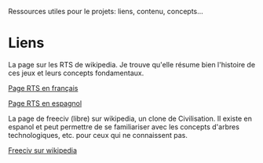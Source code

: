 Ressources utiles pour le projets: liens, contenu, concepts...

# Liens #

La page sur les RTS de wikipedia. Je trouve qu'elle résume bien l'histoire de ces jeux et leurs concepts fondamentaux.

[Page RTS en français](http://fr.wikipedia.org/wiki/Jeu_de_strat%C3%A9gie_en_temps_r%C3%A9el)

[Page RTS en espagnol](http://es.wikipedia.org/wiki/Juego_de_estrategia_en_tiempo_real)

La page de freeciv (libre) sur wikipedia, un clone de Civilisation. Il existe en espanol et peut permettre de se familiariser avec les concepts d'arbres technologiques, etc.  pour ceux qui ne connaissent pas.

[Freeciv sur wikipedia](http://fr.wikipedia.org/wiki/Freeciv)